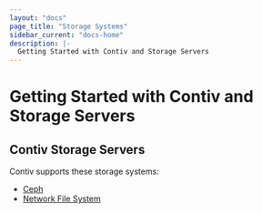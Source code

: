 ```yaml
---
layout: "docs"
page_title: "Storage Systems"
sidebar_current: "docs-home"
description: |-
  Getting Started with Contiv and Storage Servers
---
```


# Getting Started with Contiv and Storage Servers

## Contiv Storage Servers
Contiv supports these storage systems:

- [Ceph](/install/user_guides/getting_started/storage_systems/ceph.html)
- [Network File System](/install/user_guides/getting_started/storage_systems/nfs.html)

